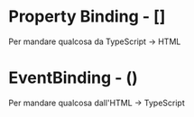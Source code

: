 # Property Binding - []
Per mandare qualcosa da TypeScript -> HTML

# EventBinding - ()
Per mandare qualcosa dall'HTML -> TypeScript